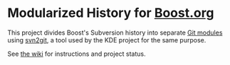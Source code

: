# Modularized History for [Boost.org](http://boost.org)

This project divides Boost's Subversion history into separate
[Git modules](https://bitbucket.org/boostorg/) using
[svn2git](http://techbase.kde.org/Projects/MoveToGit/UsingSvn2Git), a
tool used by the KDE project for the same purpose.

See [the wiki](https://github.com/ryppl/boost-svn2git/wiki) for
instructions and project status.
